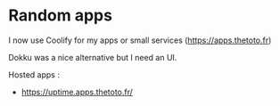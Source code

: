 # Random apps

I now use Coolify for my apps or small services (https://apps.thetoto.fr)

Dokku was a nice alternative but I need an UI.

Hosted apps :

- https://uptime.apps.thetoto.fr/